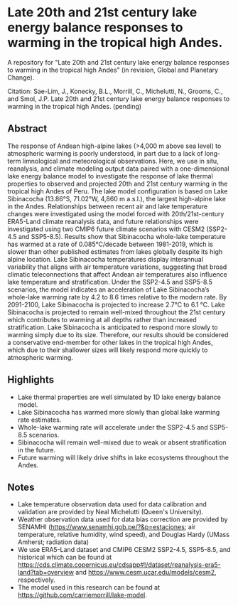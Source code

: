 # Late 20th and 21st century lake energy balance responses to warming in the tropical high Andes.
A repository for "Late 20th and 21st century lake energy balance responses to warming in the tropical high Andes" (in revision, Global and Planetary Change).

Citation:
Sae-Lim, J., Konecky, B.L., Morrill, C., Michelutti, N., Grooms, C., and Smol, J.P. Late 20th and 21st century lake energy balance responses to warming in the tropical high Andes. (pending)

## Abstract
The response of Andean high-alpine lakes (>4,000 m above sea level) to atmospheric warming is poorly understood, in part due to a lack of long-term limnological and meteorological observations. Here, we use in situ, reanalysis, and climate modeling output data paired with a one-dimensional lake energy balance model to investigate the response of lake thermal properties to observed and projected 20th and 21st century warming in the tropical high Andes of Peru. The lake model configuration is based on Lake Sibinacocha (13.86°S, 71.02°W, 4,860 m a.s.l.), the largest high-alpine lake in the Andes. Relationships between recent air and lake temperature changes were investigated using the model forced with 20th/21st-century ERA5-Land climate reanalysis data, and future relationships were investigated using two CMIP6 future climate scenarios with CESM2 (SSP2-4.5 and SSP5-8.5). Results show that Sibinacocha whole-lake temperature has warmed at a rate of 0.085°C/decade between 1981-2019, which is slower than other published estimates from lakes globally despite its high alpine location. Lake Sibinacocha temperatures display interannual variability that aligns with air temperature variations, suggesting that broad climatic teleconnections that affect Andean air temperatures also influence lake temperature and stratification. Under the SSP2-4.5 and SSP5-8.5 scenarios, the model indicates an acceleration of Lake Sibinacocha’s whole-lake warming rate by 4.2 to 8.6 times relative to the modern rate. By 2091-2100, Lake Sibinacocha is projected to increase 2.7°C to 6.1 °C. Lake Sibinacocha is projected to remain well-mixed throughout the 21st century which contributes to warming at all depths rather than increased stratification. Lake Sibinacocha is anticipated to respond more slowly to warming simply due to its size. Therefore, our results should be considered a conservative end-member for other lakes in the tropical high Andes, which due to their shallower sizes will likely respond more quickly to atmospheric warming.

## Highlights
-	Lake thermal properties are well simulated by 1D lake energy balance model.
-	Lake Sibinacocha has warmed more slowly than global lake warming rate estimates.
-	Whole-lake warming rate will accelerate under the SSP2-4.5 and SSP5-8.5 scenarios.
-	Sibinacocha will remain well-mixed due to weak or absent stratification in the future.
-	Future warming will likely drive shifts in lake ecosystems throughout the Andes.

## Notes
- Lake temperature observation data used for data calibration and validation are provided by Neal Michelutti (Queen's University). 
- Weather observation data used for data bias correction are provided by SENAMHI (https://www.senamhi.gob.pe/?&p=estaciones; air temperature, relative humidity, wind speed), and Douglas Hardy (UMass Amherst; radiation data)
- We use ERA5-Land dataset and CMIP6 CESM2 SSP2-4.5, SSP5-8.5, and historical which can be found at https://cds.climate.copernicus.eu/cdsapp#!/dataset/reanalysis-era5-land?tab=overview and https://www.cesm.ucar.edu/models/cesm2, respectively.
- The model used in this research can be found at https://github.com/carriemorrill/lake-model.
